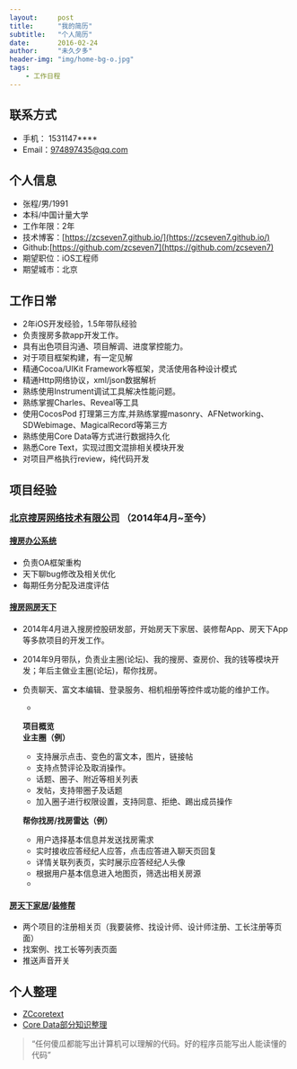 ```yaml
---
layout:     post
title:      "我的简历"
subtitle:   "个人简历"
date:       2016-02-24
author:     "未久夕多"
header-img: "img/home-bg-o.jpg"
tags:
    - 工作日程
---
```



## 联系方式
* 手机： 1531147****
* Email：974897435@qq.com

## 个人信息
* 张程/男/1991
* 本科/中国计量大学
* 工作年限：2年
* 技术博客：[https://zcseven7.github.io/](https://zcseven7.github.io/)
* Github:[https://github.com/zcseven7](https://github.com/zcseven7)
* 期望职位：iOS工程师
* 期望城市：北京

## 工作日常
* 2年iOS开发经验，1.5年带队经验 
* 负责搜房多款app开发工作。 
* 具有出色项目沟通、项目解调、进度掌控能力。 
* 对于项目框架构建，有一定见解
* 精通Cocoa/UIKit Framework等框架，灵活使用各种设计模式 
* 精通Http网络协议，xml/json数据解析 
* 熟练使用Instrument调试工具解决性能问题。 
* 熟练掌握Charles、Reveal等工具 
* 使用CocosPod 打理第三方库,并熟练掌握masonry、AFNetworking、SDWebimage、MagicalRecord等第三方 
* 熟练使用Core Data等方式进行数据持久化 
* 熟悉Core Text，实现过图文混排相关模块开发
* 对项目严格执行review，纯代码开发

## 项目经验

### [北京搜房网络技术有限公司](http://www1.fang.com/) （2014年4月~至今）

#### [搜房办公系统](http://work.fang.com/v2/mobile/download.jsp)
* 负责OA框架重构
* 天下聊bug修改及相关优化
* 每期任务分配及进度评估

#### [搜房网房天下](https://itunes.apple.com/cn/app/soufun/id413993350?8&ls=1)
* 2014年4月进入搜房控股研发部，开始房天下家居、装修帮App、房天下App 等多款项目的开发工作。 
* 2014年9月带队，负责业主圈(论坛)、我的搜房、查房价、我的钱等模块开发；年后主做业主圈(论坛)，帮你找房。 
* 负责聊天、富文本编辑、登录服务、相机相册等控件或功能的维护工作。 

	-
	
	<b>项目概览</b> <br>
	<b>业主圈（例） </b>
	* 支持展示点击、变色的富文本，图片，链接帖
	* 支持点赞评论及取消操作。
	* 话题、圈子、附近等相关列表 
	* 发帖，支持带圈子及话题 
	* 加入圈子进行权限设置，支持同意、拒绝、踢出成员操作

	<b>帮你找房/找房雷达（例）</b><br>
	
	* 用户选择基本信息并发送找房需求
	* 实时接收应答经纪人应答，点击应答进入聊天页回复
	* 详情关联列表页，实时展示应答经纪人头像
	* 根据用户基本信息进入地图页，筛选出相关房源
	
	-

#### [房天下家居](https://itunes.apple.com/cn/app/fang-tian-xia-jia-ju/id834843753?mt=8)/[装修帮](https://itunes.apple.com/cn/app/zhuang-xiu-bang-sou-fang-wang/id704307925?mt=8)
* 两个项目的注册相关页（我要装修、找设计师、设计师注册、工长注册等页面）
* 找案例、找工长等列表页面
* 推送声音开关

## 个人整理
* [ZCcoretext](https://github.com/zcseven7/ZCcoretext)
* [Core Data部分知识整理](https://zcseven7.github.io/2016/02/17/CoreData/)

> “任何傻瓜都能写出计算机可以理解的代码。好的程序员能写出人能读懂的代码”
